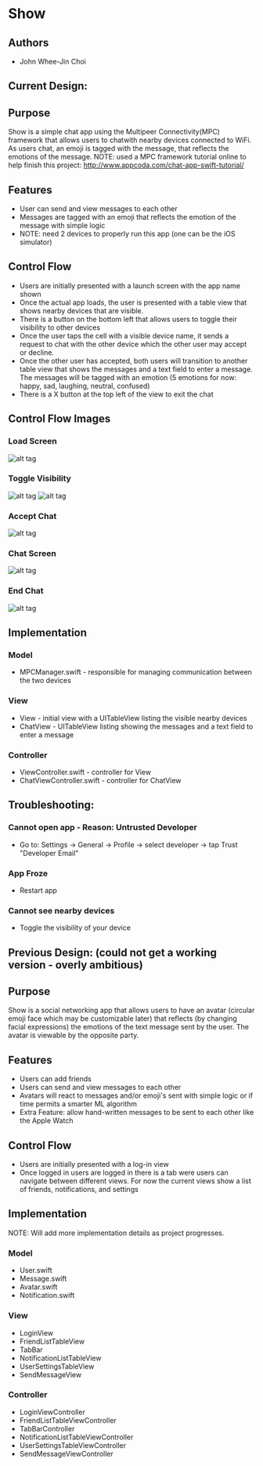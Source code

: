 # Show

## Authors
* John Whee-Jin Choi

## Current Design:

## Purpose
Show is a simple chat app using the Multipeer Connectivity(MPC) framework 
that allows users to chatwith nearby devices connected to WiFi. As users chat, 
an emoji is tagged with the message, that reflects the emotions of the message. 
NOTE: used a MPC framework tutorial online to help finish this project:
http://www.appcoda.com/chat-app-swift-tutorial/

## Features
* User can send and view messages to each other
* Messages are tagged with an emoji that reflects the emotion of the message
with simple logic
* NOTE: need 2 devices to properly run this app (one can be the iOS simulator)

## Control Flow
* Users are initially presented with a launch screen with the app name shown
* Once the actual app loads, the user is presented with a table view that shows
nearby devices that are visible.
* There is a button on the bottom left that allows users to toggle their visibility
to other devices
* Once the user taps the cell with a visible device name, it sends a request to chat 
with the other device which the other user may accept or decline.
* Once the other user has accepted, both users will transition to another table view
that shows the messages and a text field to enter a message. The messages will be 
tagged with an emotion (5 emotions for now: happy, sad, laughing, neutral, confused)
* There is a X button at the top left of the view to exit the chat

## Control Flow Images

### Load Screen
![alt tag](https://raw.github.com/choi7326/ios-decal-proj4/master/screenshots/LoadScreen.png)

### Toggle Visibility
![alt tag](https://raw.github.com/choi7326/ios-decal-proj4/master/screenshots/ChangeVisibility1.png) ![alt tag](https://raw.github.com/choi7326/ios-decal-proj4/master/screenshots/ChangeVisibility2.png)

### Accept Chat
![alt tag](https://raw.github.com/choi7326/ios-decal-proj4/master/screenshots/AcceptChat.png)

### Chat Screen
![alt tag](https://raw.github.com/choi7326/ios-decal-proj4/master/screenshots/ChatScreen.png)

### End Chat
![alt tag](https://raw.github.com/choi7326/ios-decal-proj4/master/screenshots/EndChat.png)

## Implementation
### Model
* MPCManager.swift - responsible for managing communication between the two devices 

### View
* View - initial view with a UITableView listing the visible nearby devices
* ChatView - UITableView listing showing the messages and a text field to enter
a message

### Controller
* ViewController.swift - controller for View
* ChatViewController.swift - controller for ChatView

## Troubleshooting:
### Cannot open app - Reason: Untrusted Developer 
* Go to: Settings -> General -> Profile -> select developer -> tap Trust "Developer Email"

### App Froze
* Restart app

### Cannot see nearby devices
* Toggle the visibility of your device

## Previous Design: (could not get a working version - overly ambitious)

## Purpose
Show is a social networking app that allows users to have an avatar 
(circular emoji face which may be customizable later) that reflects 
(by changing facial expressions) the emotions of the text message sent 
by the user. The avatar is viewable by the opposite party.

## Features
* Users can add friends
* Users can send and view messages to each other
* Avatars will react to messages and/or emoji's sent with simple logic or 
if time permits a smarter ML algorithm
* Extra Feature: allow hand-written messages to be sent to each other like 
the Apple Watch

## Control Flow
* Users are initially presented with a log-in view
* Once logged in users are logged in there is a tab were users can navigate 
between different views. For now the current views show a list of friends, 
notifications, and settings

## Implementation
NOTE: Will add more implementation details as project progresses.
### Model
* User.swift
* Message.swift
* Avatar.swift
* Notification.swift

### View
* LoginView
* FriendListTableView
* TabBar
* NotificationListTableView
* UserSettingsTableView
* SendMessageView

### Controller
* LoginViewController
* FriendListTableViewController
* TabBarController
* NotificationListTableViewController
* UserSettingsTableViewController
* SendMessageViewController
